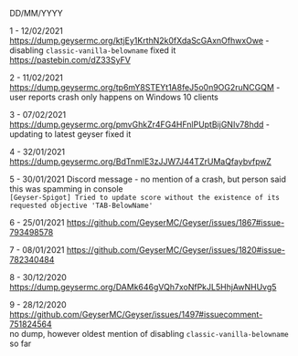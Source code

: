 DD/MM/YYYY

1 - 12/02/2021 https://dump.geysermc.org/ktjEy1KrthN2k0fXdaScGAxnOfhwxOwe - disabling `classic-vanilla-belowname` fixed it  
				https://pastebin.com/dZ33SyFV    
 
2 - 11/02/2021 https://dump.geysermc.org/tp6mY8STEYt1A8feJ5o0n9OG2ruNCGQM - user reports crash only happens on Windows 10 clients
 
3 - 07/02/2021 https://dump.geysermc.org/pmvGhkZr4FG4HFnlPUptBijGNIv78hdd - updating to latest geyser fixed it

4 - 32/01/2021 https://dump.geysermc.org/BdTnmlE3zJJW7J44TZrUMaQfaybvfpwZ 

5 - 30/01/2021 Discord message - no mention of a crash, but person said this was spamming in console  
		`[Geyser-Spigot] Tried to update score without the existence of its requested objective 'TAB-BelowName'`

6 - 25/01/2021 https://github.com/GeyserMC/Geyser/issues/1867#issue-793498578

7 - 08/01/2021 https://github.com/GeyserMC/Geyser/issues/1820#issue-782340484 

8 - 30/12/2020 https://dump.geysermc.org/DAMk646gVQh7xoNfPkJL5HhjAwNHUvg5

9 - 28/12/2020 https://github.com/GeyserMC/Geyser/issues/1497#issuecomment-751824564 <br /> no dump, however oldest mention of disabling `classic-vanilla-belowname` so far
